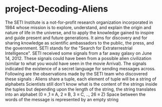 # project-Decoding-Aliens
The SETI Institute is a not-for-profit research organization incorporated in 1984 whose mission is to explore, understand, and explain the origin and nature of life in the universe, and to apply the knowledge gained to inspire and guide present and future generations. It aims for discovery and for sharing knowledge as scientific ambassadors to the public, the press, and the government. SETI stands for the "Search for Extraterrestrial Intelligence". SETI received some signals from a far away galaxy on June 14, 2012. These signals could have been from a possible alien civilization (similar to what you would have seen in the movie Arrival). The signals indicated the existence of a secret language for sending messages across. Following are the observations made by the SETI team who discovered these signals : Aliens share a tuple, each element of tuple will be a string of alphabets Scientists still don't know what is the content of the strings inside the tuples but depending upon the length of the string, the string translates into an alphabet (0 ≡ ,1 ≡ A, 2 ≡ B, 3 ≡ C, .., 26 ≡ Z) Space between the words of the message is represented by an empty string
